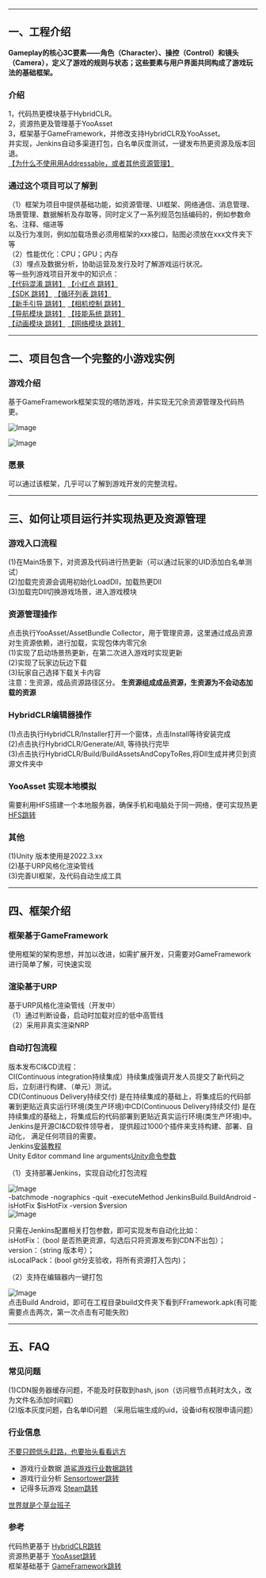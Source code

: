
---

## 一、工程介绍   
**Gameplay的核心3C要素——角色（Character）、操控（Control）和镜头（Camera），定义了游戏的规则与状态；这些要素与用户界面共同构成了游戏玩法的基础框架。**  
  
### 介绍   
1，代码热更模块基于HybridCLR。  
2，资源热更及管理基于YooAsset  
3，框架基于GameFramework，并修改支持HybridCLR及YooAsset。  
并实现，Jenkins自动多渠道打包，白名单灰度测试，一键发布热更资源及版本回退。  
[【为什么不使用用Addressable，或者其他资源管理】](https://www.yooasset.com/docs/Introduce)   
  
### 通过这个项目可以了解到  
（1）框架为项目中提供基础功能，如资源管理、UI框架、网络通信、消息管理、场景管理、数据解析及存取等，同时定义了一系列规范包括编码的，例如参数命名、注释、缩进等  
以及行为准则，例如加载场景必须用框架的xxx接口，贴图必须放在xxx文件夹下等  
（2）性能优化：CPU；GPU；内存   
（3）埋点及数据分析，协助运营及发行及时了解游戏运行状况。  
等一些列游戏项目开发中的知识点：     
[【代码混淆 跳转】](Tools/ReadMe/UnityObfuscator.md)        [【小红点 跳转】](Tools/ReadMe/RedPoint.md)    
[【SDK 跳转】](Tools/ReadMe/SDK.md)         [【循环列表 跳转】](Tools/ReadMe/LoopScrollRect.md)   
[【新手引导 跳转】](Tools/ReadMe/Guide.md)  [【相机控制 跳转】](Tools/ReadMe/Camera.md)   
[【导航模块 跳转】](Tools/ReadMe/Nav.md)  [【技能系统 跳转】](Tools/ReadMe/Skill.md)   
[【动画模块 跳转】](Tools/ReadMe/Animation.md)   [【网络模块 跳转】](Tools/ReadMe/Net.md)   
  
---

## 二、项目包含一个完整的小游戏实例  

### 游戏介绍  
基于GameFramework框架实现的塔防游戏，并实现无冗余资源管理及代码热更。  

![Image](Tools/ReadMe/TowerDefense.png)   
   
   
![Image](Tools/ReadMe/TowerGame.png)
  
### 愿景  
  
可以通过该框架，几乎可以了解到游戏开发的完整流程。  
  
  
---
  

## 三、如何让项目运行并实现热更及资源管理  

### 游戏入口流程
(1)在Main场景下，对资源及代码进行热更新（可以通过玩家的UID添加白名单测试）    
(2)加载完资源会调用初始化LoadDll，加载热更Dll   
(3)加载完Dll切换游戏场景，进入游戏模块   

### 资源管理操作
点击执行YooAsset/AssetBundle Collector，用于管理资源，这里通过成品资源对生资源依赖，进行加载，实现包体内零冗余   
(1)实现了启动场景热更新，在第二次进入游戏时实现更新  
(2)实现了玩家边玩边下载  
(3)玩家自己选择下载关卡内容  
注意：生资源，成品资源路径区分。 **生资源组成成品资源，生资源为不会动态加载的资源**   

### HybridCLR编辑器操作
(1)点击执行HybridCLR/Installer打开一个窗体，点击Install等待安装完成   
(2)点击执行HybridCLR/Generate/All, 等待执行完毕    
(3)点击执行HybridCLR/Build/BuildAssetsAndCopyToRes,将Dll生成并拷贝到资源文件夹中   

### YooAsset 实现本地模拟
需要利用HFS搭建一个本地服务器，确保手机和电脑处于同一网络，便可实现热更  
[HFS跳转](https://github.com/rejetto/hfs)  

### 其他
(1)Unity 版本使用是2022.3.xx  
(2)基于URP风格化渲染管线  
(3)完善UI框架，及代码自动生成工具  
  
    
---

## 四、框架介绍  

### 框架基于GameFramework  
使用框架的架构思想，并加以改进，如需扩展开发，只需要对GameFramework进行简单了解，可快速实现    

### 渲染基于URP  
基于URP风格化渲染管线（开发中）  
（1）通过判断设备，启动时加载对应的低中高管线  
（2）采用非真实渲染NRP  

### 自动打包流程  

版本发布CI&CD流程：  
CI(Continuous integration持续集成）持续集成强调开发人员提交了新代码之后，立刻进行构建、（单元）测试。  
CD(Continuous Delivery持续交付) 是在持续集成的基础上，将集成后的代码部署到更贴近真实运行环境(类生产环境)中CD(Continuous Delivery持续交付) 是在持续集成的基础上，将集成后的代码部署到更贴近真实运行环境(类生产环境)中。  
Jenkins是开源CI&CD软件领导者， 提供超过1000个插件来支持构建、部署、自动化， 满足任何项目的需要。  
Jenkins[安装教程](https://www.jenkins.io/doc/book/installing/windows/)  
Unity Editor command line arguments[Unity命令参数](https://docs.unity3d.com/2022.3/Documentation/Manual/EditorCommandLineArguments.html)  

（1）支持部署Jenkins，实现自动化打包流程
  
![Image](Tools/ReadMe/Jenkins.png)  
-batchmode -nographics -quit -executeMethod JenkinsBuild.BuildAndroid -isHotFix $isHotFix -version $version  
![Image](Tools/ReadMe/Apk.png)  
  
只需在Jenkins配置相关打包参数，即可实现发布自动化比如：   
isHotFix：（bool 是否热更资源，勾选后只将资源发布到CDN不出包）；  
version：（string 版本号）；  
isLocalPack：(bool git分支验收，将所有资源打入包内)； 


（2）支持在编辑器内一键打包  

![Image](Tools/ReadMe/AutoAPK.png)  
点击Build Android，即可在工程目录build文件夹下看到FFramework.apk(有可能需要点击两次，第一次点击有可能失败)  
   
---

## 五、FAQ

### 常见问题
(1)CDN服务器缓存问题，不能及时获取到hash, json（访问根节点耗时太久，改为文件名添加时间戳）   
(2)版本灰度问题，白名单ID问题 （采用后端生成的uid，设备id有权限申请问题）    


### 行业信息  
  
<u>​不要只顾低头赶路，也要抬头看看远方</u>   

* 游戏行业数据 [游鲨游戏行业数据跳转](https://www.kdocs.cn/l/ct4bcS9xHD3K)   
* 游戏行业分析 [Sensortower跳转](https://sensortower.cn/zh-CN/blog)   
* 记得多玩游戏 [Steam跳转](https://store.steampowered.com)   

<u>世界就是个草台班子</u>


### 参考  
代码热更基于 [HybridCLR跳转](https://github.com/focus-creative-games/HybridCLR)  
资源热更基于 [YooAsset跳转](https://www.yooasset.com/)     
框架基础基于 [GameFramework跳转](https://github.com/EllanJiang/GameFramework)  